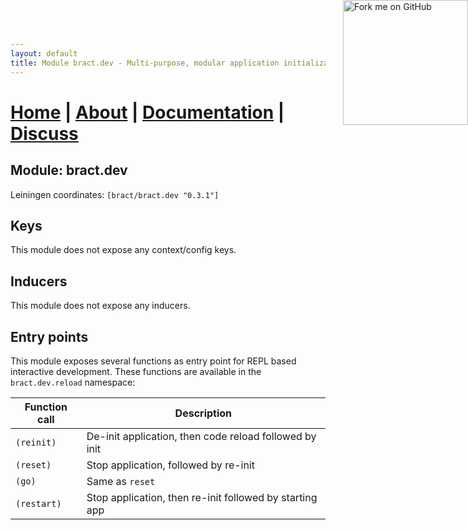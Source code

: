 ```yaml
---
layout: default
title: Module bract.dev - Multi-purpose, modular application initialization framework for Clojure
---
```

# [Home](/)    |    [About](/about.html)    |    [Documentation](/documentation.html)    |    [Discuss](/discuss.html)

## Module: bract.dev

Leiningen coordinates: `[bract/bract.dev "0.3.1"]`


## Keys

This module does not expose any context/config keys.


## Inducers

This module does not expose any inducers.


## Entry points

This module exposes several functions as entry point for REPL based interactive development. These functions are
available in the `bract.dev.reload` namespace:

| Function call | Description |
|---------------|-------------|
| `(reinit)`    | De-init application, then code reload followed by init |
| `(reset)`     | Stop application, followed by re-init |
| `(go)`        | Same as `reset` |
| `(restart)`   | Stop application, then re-init followed by starting app |

<a href='https://github.com/bract'><img style='position: absolute; top: 0; right: 0; border: 0; width: 200px;' src='https://camo.githubusercontent.com/652c5b9acfaddf3a9c326fa6bde407b87f7be0f4/68747470733a2f2f73332e616d617a6f6e6177732e636f6d2f6769746875622f726962626f6e732f666f726b6d655f72696768745f6f72616e67655f6666373630302e706e67' alt='Fork me on GitHub' data-canonical-src='https://s3.amazonaws.com/github/ribbons/forkme_right_orange_ff7600.png'></a>
